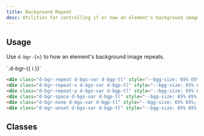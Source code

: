 ```yaml
---
title: Background Repeat
desc: Utilities for controlling if or how an element's background image repeats.
---
```


## Usage

Use `d-bgr-{n}` to how an element's background image repeats.

<code-well-header class="d-fl-col4 d-fw-wrap d-flg12 d-p12 d-bgc-green-100 d-bgo50" custom>
  <div class="d-d-flex d-fd-column d-ai-center d-stack4" v-for="i in repeat">
      <div
        class="d-fl-center d-w128 d-h128 d-bgc-green-200 d-bar8 d-bc-purple-200 d-of-hidden d-bgp-tl d-bgs-var" style="--bgg-size: 65% 65%; background-image: url('https://cdn.jpegmini.com/user/images/slider_puffin_before_mobile.jpg');"
        :class="`d-bgr-${i}`"
      >
      </div>
      `.d-bgr-{{ i }}`
  </div>
</code-well-header>

```html
<div class="d-bgr-repeat d-bgs-var d-bgp-tl" style="--bgg-size: 65% 65%; background-image: url(...);">...</div>
<div class="d-bgr-repeat-x d-bgs-var d-bgp-tl" style="--bgg-size: 65% 65%; background-image: url(...);">...</div>
<div class="d-bgr-repeat-y d-bgs-var d-bgp-tl" style="--bgg-size: 65% 65%; background-image: url(...);">...</div>
<div class="d-bgr-space d-bgs-var d-bgp-tl" style="--bgg-size: 65% 65%; background-image: url(...);">...</div>
<div class="d-bgr-none d-bgs-var d-bgp-tl" style="--bgg-size: 65% 65%; background-image: url(...);">...</div>
<div class="d-bgr-unset d-bgs-var d-bgp-tl" style="--bgg-size: 65% 65%; background-image: url(...);">...</div>
```

<script setup>
const repeat = ['repeat', 'repeat-x', 'repeat-y', 'space', 'none', 'unset'];
</script>

## Classes

<utility-class-table>
  <template #content>
    <tbody>
      <tr v-for="i in repeat">
          <th scope="row" class="d-ff-mono d-fc-purple-400 d-fw-normal d-fs-100">.d-bgr-{{ i }}</th>
          <td class="d-ff-mono d-fc-orange d-fs-100">
            background-repeat: {{ i }} !important;
          </td>
      </tr>
    </tbody>
  </template>
</utility-class-table>

